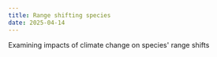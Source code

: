 ```yaml
---
title: Range shifting species
date: 2025-04-14
---
```


Examining impacts of climate change on species' range shifts